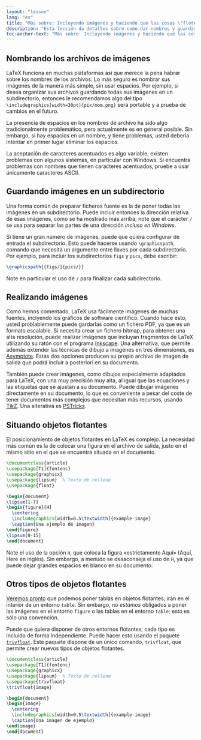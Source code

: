 ```yaml
---
layout: "lesson"
lang: "es"
title: "Más sobre: Incluyendo imágenes y haciendo que las cosas \"floten\""
description: "Esta lección da detalles sobre como dar nombres y guardar las imágenes que serán usadas en LaTeX y cómo puede realizar sus propias figuras con LaTeX."
toc-anchor-text: "Más sobre: Incluyendo imágenes y haciendo que las cosas \"floten\""
---
```


## Nombrando los archivos de imágenes

LaTeX funciona en muchas plataformas así que merece 
la pena habrar sobre los nombres de los archivos.
Lo más seguro es nombrar sus imágenes de la manera más simple, sin usar espacios.
Por ejemplo, si desea organizar sus archivos guardando todas sus
imágenes en un subdirectorio, entonces le recomendamos algo del tipo 
`\includegraphics[width=30pt]{pix/mom.png}` 
será portable y a prueba de cambios en el futuro.

La presencia de espacios en los nombres de archivo ha sido algo tradicionalmente problemático, pero 
actualmente es en general posible. Sin embargo, si hay espacios en un nombre, y tiene
problemas, usted debería intentar en primer lugar eliminar los espacios.

La aceptación de caracteres acentuados es algo variable; existen problemas con
algunos sistemas, en particular con Windows. Si encuentra problemas con nombres que
tienen caracteres acentuados, pruebe a usar únicamente caracteres ASCII.

## Guardando imágenes en un subdirectorio

Una forma común de preparar ficheros fuente es la de poner todas las imágenes en un subdirectorio.
Puede incluir entonces la dirección relativa de esas imágenes, como se ha mostrado más arriba; note que
el carácter `/` se usa para separar las partes de una dirección _incluso en Windows_.

Si tiene un gran número de imágenes, puede que quiera configurar de entrada 
el subdirectorio. Esto puede hacerse usando `\graphicspath`, comando que necesita un
argumento entre llaves por cada subdirectorio. Por ejemplo, para incluir los subdirectorios
`figs` y `pics`, debe escribir:

<!-- {% raw %} -->
```latex
\graphicspath{{figs/}{pics/}}
```
<!-- {% endraw %} -->

Note en particular el uso de `/` para finalizar cada subdirectorio.

## Realizando imágenes

Como hemos comentado, LaTeX usa fácilmente imágenes de muchas fuentes, inclyendo los
gráficos de software científico. Cuando hace esto, usted problablemente puede gardarlas como un fichero PDF, 
ya que es un formato escalable. Si necesita crear un fichero bitmap, para 
obtener una alta resolución, puede realizar imágenes que incluyan fragmentos de LaTeX utilizando su ratón
con el programa [Inkscape](https://inkscape.org). Una alternativa, que permite además extender
las técnicas de dibujo a imagénes en tres dimensiones, es
[Asymptote](https://www.ctan.org/pkg/asymptote). Estas dos opciones producen su propio
archivo de imagen de salida que podrá incluir a posteriori en su documento. 

También puede crear imágenes, como dibujos especialmente adaptados para
LaTeX, con una muy precisión muy alta, al igual que las ecuaciones y las etiquetas que se
ajustan a su documento. Puede dibujar imágenes directamente en su documento, lo que
es conveniente a pesar del coste de tener documentos más complejos que necesitan más recursos,
usando [Ti*k*Z](https://ctan.org/pkg/pgf). Una alterativa es 
[PSTricks](https://ctan.org/pkg/pstricks-base).

## Situando objetos flotantes

El posicionamiento de objetos flotantes en LaTeX es complejo.
La necesidad más común es la de colocar una figura en el archivo de
salida, justo en el mismo sitio en el que se encuentra situada en el documento.

```latex
\documentclass{article}
\usepackage[T1]{fontenc}
\usepackage{graphicx}
\usepackage{lipsum}  % Texto de relleno
\usepackage{float}

\begin{document}
\lipsum[1-7]
\begin{figure}[H]
  \centering
  \includegraphics[width=0.5\textwidth]{example-image}
  \caption{Una ejemplo de imagen}
\end{figure}
\lipsum[8-15]
\end{document}
```

Note el uso de la opción `H`, que coloca la figura «estrictamente Aquí» (Aquí, Here en inglés). 
Sin embargo, a menudo se desaconseja el uso de `H`, ya que puede dejar
grandes espacios en blanco en su documento.

## Otros tipos de objetos flotantes

[Veremos pronto](lesson-08) que podemos poner tablas en objetos flotantes; irán 
en el interior de un entorno `table`. Sin embargo, no _estamos_ obligados a poner las imágenes 
en el entorno `figure` o las tablas en el entorno `table`; esto es sólo una convención.

Puede que quiera disponer de otros entornos flotantes; cada tipo es incluido de forma
independiente. Puede hacer esto usando el paquete
[`trivfloat`](https://ctan.org/pkg/trivfloat). Este paquete dispone de un único 
comando, `trivfloat`, que permite crear nuevos tipos de objetos flotantes.

```latex
\documentclass{article}
\usepackage[T1]{fontenc}
\usepackage{graphicx}
\usepackage{lipsum}  % Texto de relleno
\usepackage{trivfloat}
\trivfloat{image}

\begin{document}
\begin{image}
  \centering
  \includegraphics[width=0.5\textwidth]{example-image}
  \caption{Una imagen de ejemplo}
\end{image}
\end{document}
```
